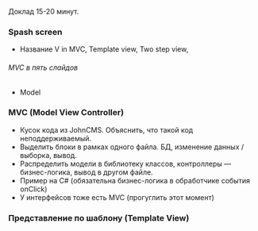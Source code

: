 Доклад 15-20 минут.

### Spash screen

* Название V in MVC, Template view, Two step view,


###### MVC в пять слайдов

* Model

### MVC (Model View Controller)

* Кусок кода из JohnCMS. Объяснить, что такой код неподдерживаемый.
* Выделить блоки в рамках одного файла. БД, изменение данных / выборка, вывод.
* Распределить модели в библиотеку классов, контроллеры — бизнес-логика,
вывод в другом файле.
* Пример на C# (обязательна бизнес-логика в обработчике события onClick)
* У интерфейсов тоже есть MVC (прогуглить этот момент)


### Представление по шаблону (Template View)
    
